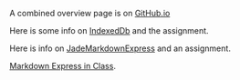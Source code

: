 A combined overview page is on [GitHub.io](http://charliecalvert.github.io/books/CloudNotes/Isit322/Week09.html)

Here is some info on [IndexedDb](http://charliecalvert.github.io/books/CloudNotes/Isit322/ElvenIndexedDb.html) and the assignment.

Here is info on [JadeMarkdownExpress](http://charliecalvert.github.io/books/CloudNotes/Isit322/JadeMarkdownExpress.html) and an assignment.

[Markdown Express in Class](http://charliecalvert.github.io/books/CloudNotes/Isit322/MarkdownExpressInClass.html).